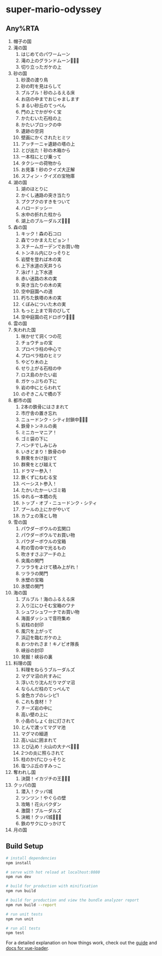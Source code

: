 # super-mario-odyssey

## Any%RTA

1. 帽子の国
1. 滝の国
    1. はじめてのパワームーン
    1. 滝の上のグランドムーン🌛🌛🌛
    1. 切り立ったガケの上
1. 砂の国
    1. 砂漠の渡り鳥
    1. 砂の町を見はらして
    1. ブルブル！砂のふるえる床
    1. お店の中までおじゃまします
    1. まるい砂丘のてっぺん
    1. 門の上でかがやく宝
    1. かたむいた石柱の上
    1. かたいブロックの中
    1. 遺跡の空洞
    1. 壁画にかくされたヒミツ
    1. アッチーニャ遺跡の塔の上
    1. とび出た！砂の木箱から
    1. 一本柱にとび乗って
    1. タクシーの荷物から
    1. お見事！砂のクイズ大正解
    1. スフィン・クイズの宝物庫
1. 湖の国
    1. 湖のほとりに
    1. かくし通路の突き当たり
    1. プクプクのすきをついて
    1. ハロードッシー
    1. 水中の折れた柱から
    1. 湖上のブルーダルズ🌛🌛🌛
1. 森の国
    1. キック！森の石コロ
    1. 森でつかまえたピョン！
    1. スチームガーデンでお買い物
    1. トンネル内にひっそりと
    1. 岩壁を登れば木の実
    1. 上下水道の天井うら
    1. 泳げ！上下水道
    1. 赤い迷路の木の実
    1. 突き当たりの木の実
    1. 空中庭園への道
    1. 朽ちた鉄塔の木の実
    1. くぼみについた木の実
    1. もっと上まで背のびして
    1. 空中庭園の花ドロボウ🌛🌛🌛
1. 雲の国
1. 失われた国
    1. 咲かせて洞くつの花
    1. チョウチョの宝
    1. プロペラ柱の中心で
    1. プロペラ柱のヒミツ
    1. やどり木の上
    1. せり上がる石柱の中
    1. ロス島のかたい岩
    1. ガケっぷちの下に
    1. 岩の中にとらわれて
    1. のぞきこんで橋の下
1. 都市の国
    1. 2本の鉄骨にはさまれて
    1. 市庁舎の置き忘れ
    1. ニュードンク・シティ封鎖中🌛🌛🌛
    1. 鉄骨トンネルの奥
    1. ミニカーマニア！
    1. ゴミ袋の下に
    1. ベンチでしみじみ
    1. いきどまり！鉄骨の中
    1. 群衆をかけ抜けて
    1. 群衆をとび越えて
    1. ドラマー参入！
    1. 鉄くずにねむる宝
    1. ベーシスト参入！
    1. たかいたかーいゴミ箱
    1. ゆれる一本橋の先
    1. トップ・オブ・ニュードンク・シティ
    1. プールの上にかがやいて
    1. カフェの落とし物
1. 雪の国
    1. パウダーボウルの玄関口
    1. パウダーボウルでお買い物
    1. パウダーボウルの宝箱
    1. 町の雪の中で光るもの
    1. 吹きすさぶアーチの上
    1. 突風の関門
    1. ツララをよけて積み上がれ！
    1. ツララの関門
    1. 氷壁の宝箱
    1. 氷壁の関門
1. 海の国
    1. ブルブル！海のふるえる床
    1. 入り江にひそむ宝箱のワナ
    1. シュワシュワーナでお買い物
    1. 海面ダッシュで音符集め
    1. 岩柱の封印
    1. 風穴を上がって
    1. 浜辺を臨むガケの上
    1. おつかれさま！キノピオ隊長
    1. 峡谷の封印
    1. 発掘！峡谷の裏
1. 料理の国
    1. 料理をねらうブルーダルズ
    1. マグマ沼の片すみに
    1. 浮いたり沈んだりマグマ沼
    1. ならんだ柱のてっぺんで
    1. 金色カブのレシピ1
    1. これも食材！？
    1. チーズ岩の中に
    1. 高い壁の上に
    1. 小島のしょく台に灯されて
    1. とんで渡ってマグマ池
    1. マグマの細道
    1. 高い山に囲まれて
    1. とび込め！火山の大ナベ🌛🌛🌛
    1. 2つの炎に照らされて
    1. 柱のかげにひっそりと
    1. 塩つぶ丘のすみっこ
1. 奪われし国
    1. 決闘！イカヅチの王🌛🌛🌛
1. クッパの国
    1. 潜入！クッパ城
    1. ツンツン！やぐらの壁
    1. 攻略！花火バクダン
    1. 激闘！ブルーダルズ
    1. 決戦！クッパ城🌛🌛🌛
    1. 鉄のサクにひっかけて
1. 月の国

## Build Setup

``` bash
# install dependencies
npm install

# serve with hot reload at localhost:8080
npm run dev

# build for production with minification
npm run build

# build for production and view the bundle analyzer report
npm run build --report

# run unit tests
npm run unit

# run all tests
npm test
```

For a detailed explanation on how things work, check out the [guide](http://vuejs-templates.github.io/webpack/) and [docs for vue-loader](http://vuejs.github.io/vue-loader).
